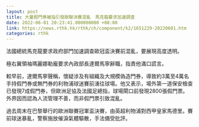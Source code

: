 ```yaml
---
layout: post
title: 大量假門券被指引發歐聯決賽混亂　馬克龍要求加速調查
date: 2022-06-01 20:23:41.000000000 +08:00
link: https://news.rthk.hk/rthk/ch/component/k2/1651229-20220601.htm
categories: rthk
---
```


法國總統馬克龍要求政府部門加速調查歐冠盃決賽前混亂，要展現高度透明。

極右翼領袖瑪麗娜勒龐要求內政部長達爾馬寧辭職，指責他滿口謊言。

較早前，達爾馬寧聲稱，懷疑涉及有組織及大規模偽造門券，導致約3萬至4萬名手持假門券或無門券的利物浦球迷賽前湧往球場。他又表示，場外第一道保安檢查已發現7成假門券，但歐洲足協及法國足總指，球場閘口前發現2800張假門票。外界因而認為人流管理不善，而非假門票引致混亂。

過去周末在巴黎舉行的歐洲聯賽冠軍盃決賽，由英超利物浦對西甲皇家馬德里。賽前球迷暴亂，警察施放催淚氣體驅散，手法備受批評。
